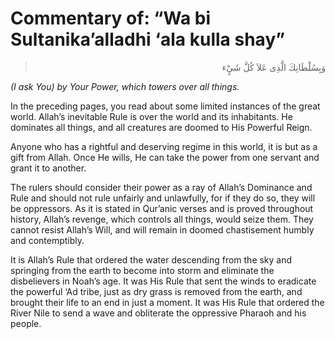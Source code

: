 Commentary of: “Wa bi Sultanika’alladhi ‘ala kulla shay”
========================================================

<blockquote dir="rtl">
  <p>
وَبِسُلْطَانِكَ الَّذِى عَلاَ كُلَّ شَيٍْء
  </p>
</blockquote>

*(I ask You) by Your Power, which towers over all things.*

In the preceding pages, you read about some limited instances of the
great world. Allah’s inevitable Rule is over the world and its
inhabitants. He dominates all things, and all creatures are doomed to
His Powerful Reign.

Anyone who has a rightful and deserving regime in this world, it is but
as a gift from Allah. Once He wills, He can take the power from one
servant and grant it to another.

The rulers should consider their power as a ray of Allah’s Dominance and
Rule and should not rule unfairly and unlawfully, for if they do so,
they will be oppressors. As it is stated in Qur’anic verses and is
proved throughout history, Allah’s revenge, which controls all things,
would seize them. They cannot resist Allah’s Will, and will remain in
doomed chastisement humbly and contemptibly.

It is Allah’s Rule that ordered the water descending from the sky and
springing from the earth to become into storm and eliminate the
disbelievers in Noah’s age. It was His Rule that sent the winds to
eradicate the powerful ‘Ad tribe, just as dry grass is removed from the
earth, and brought their life to an end in just a moment. It was His
Rule that ordered the River Nile to send a wave and obliterate the
oppressive Pharaoh and his people.


